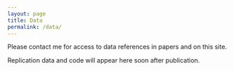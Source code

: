 ```yaml
---
layout: page
title: Data
permalink: /data/
---
```


Please contact me for access to data references in papers and on this site.

Replication data and code will appear here soon after publication.

